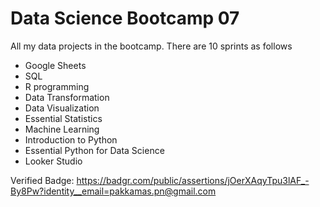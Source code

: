 # Data Science Bootcamp 07
All my data projects in the bootcamp. There are 10 sprints as follows

- Google Sheets
- SQL
- R programming
- Data Transformation
- Data Visualization
- Essential Statistics
- Machine Learning
- Introduction to Python
- Essential Python for Data Science
- Looker Studio

Verified Badge: https://badgr.com/public/assertions/jOerXAqyTpu3lAF_-By8Pw?identity__email=pakkamas.pn@gmail.com
